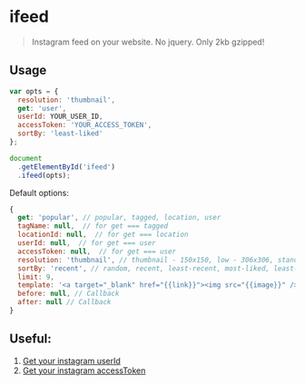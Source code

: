 # ifeed
> Instagram feed on your website. No jquery. Only 2kb gzipped!

## Usage
```javascript
var opts = {
  resolution: 'thumbnail',
  get: 'user',
  userId: YOUR_USER_ID,
  accessToken: 'YOUR_ACCESS_TOKEN',
  sortBy: 'least-liked'
};

document
  .getElementById('ifeed')
  .ifeed(opts);
```
Default options:
```javascript
{
  get: 'popular', // popular, tagged, location, user
  tagName: null,  // for get === tagged
  locationId: null,  // for get === location
  userId: null,  // for get === user
  accessToken: null,  // for get === user
  resolution: 'thumbnail', // thumbnail - 150x150, low - 306x306, standard - 612x612
  sortBy: 'recent', // random, recent, least-recent, most-liked, least-liked, most-commented, least-commented
  limit: 9,
  template: '<a target="_blank" href="{{link}}"><img src="{{image}}" />{{likes}}</a>',
  before: null, // Callback
  after: null // Callback
}
```


## Useful:

1. [Get your instagram userId](http://jelled.com/instagram/lookup-user-id)
1. [Get your instagram accessToken](http://jelled.com/instagram/access-token)
